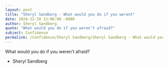 ```yaml
---
layout: post
title: "Sheryl Sandberg - What would you do if you werent"
date: 2024-12-28 12:00:00 -0000
author: Sheryl Sandberg
quote: "What would you do if you weren’t afraid?"
subject: Confidence
permalink: /Confidence/Sheryl Sandberg/Sheryl Sandberg - What would you do if you werent
---
```


What would you do if you weren’t afraid?

- Sheryl Sandberg
